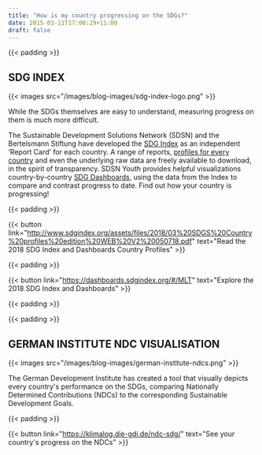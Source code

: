 ```yaml
---
title: "How is my country progressing on the SDGs?"
date: 2015-03-11T17:00:29+11:00
draft: false
---
```


{{< padding >}}

**SDG INDEX**
---

{{< images src="/images/blog-images/sdg-index-logo.png" >}}

While the SDGs themselves are easy to understand, measuring progress on them is much more difficult.  

The Sustainable Development Solutions Network (SDSN) and the Bertelsmann Stiftung have developed the [SDG Index](http://www.sdgindex.org/) as an independent ‘Report Card’ for each country. A range of reports, [profiles for every country](http://www.sdgindex.org/assets/files/2018/03%20SDGS%20Country%20profiles%20edition%20WEB%20V2%20050718.pdf) and even the underlying raw data are freely available to download, in the spirit of transparency. SDSN Youth provides helpful visualizations country-by-country [SDG Dashboards](https://dashboards.sdgindex.org/#/MLT), using the data from the Index to compare and contrast progress to date. Find out how your country is progressing!


{{< padding >}}

{{< button link="http://www.sdgindex.org/assets/files/2018/03%20SDGS%20Country%20profiles%20edition%20WEB%20V2%20050718.pdf" text="Read the 2018 SDG Index and Dashboards Country Profiles" >}}

{{< padding >}}

{{< button link="https://dashboards.sdgindex.org/#/MLT" text="Explore the 2018 SDG Index and Dashboards" >}}

{{< padding >}}

{{< padding >}}


**GERMAN INSTITUTE NDC VISUALISATION**
---

{{< images src="/images/blog-images/german-institute-ndcs.png" >}}

The German Development Institute has created a tool that visually depicts every country's performance on the SDGs, comparing Nationally Determined Contributions (NDCs) to the corresponding Sustainable Development Goals.

{{< padding >}}

{{< button link="https://klimalog.die-gdi.de/ndc-sdg/" text="See your country's progress on the NDCs" >}}

